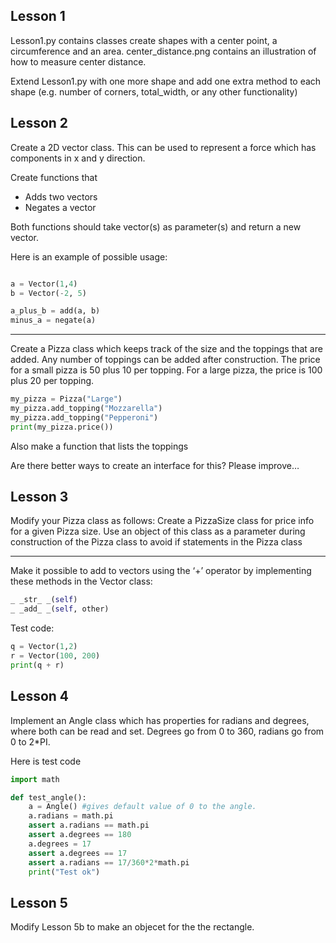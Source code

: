 ## Lesson 1
Lesson1.py contains classes create shapes with a center point, a circumference and an area. center_distance.png contains an illustration of how to measure center distance. 

Extend Lesson1.py with one more shape and add one extra method to each shape (e.g. number of corners, total_width, or any other functionality)

## Lesson 2

Create a 2D vector class. This can be used to represent a force which has components in x and y direction. 

Create functions that 
* Adds two vectors
* Negates a vector 

Both functions should take vector(s) as parameter(s) and return a new vector.  

Here is an example of possible usage:
```Python

a = Vector(1,4)
b = Vector(-2, 5)

a_plus_b = add(a, b)
minus_a = negate(a)
```
---
Create a Pizza class which keeps track of the size and the toppings that are added. Any number of toppings can be added after construction. The price for a small pizza is 50 plus 10 per topping. For a large pizza, the price is 100 plus 20 per topping. 

```Python
my_pizza = Pizza("Large")
my_pizza.add_topping("Mozzarella")
my_pizza.add_topping("Pepperoni")
print(my_pizza.price())
```

Also make a function that lists the toppings

Are there better ways to create an interface for this? Please improve…

## Lesson 3
Modify your Pizza class as follows: Create a PizzaSize class for price info for a given Pizza size. 
Use an object of this class as a parameter during construction of the Pizza class to avoid if statements in the Pizza class

---
Make it possible to add to vectors using the ‘+’ operator by implementing these methods in the Vector class:
```Python
_ _str_ _(self) 
_ _add_ _(self, other)
```

Test code: 
```Python
q = Vector(1,2)
r = Vector(100, 200)
print(q + r)
```

## Lesson 4
Implement an Angle class which has properties for radians and degrees, where both can be read and set. Degrees go from 0 to 360, radians go from 0 to 2*PI. 

Here is test code 
```Python
import math

def test_angle():
    a = Angle() #gives default value of 0 to the angle. 
    a.radians = math.pi
    assert a.radians == math.pi
    assert a.degrees == 180 
    a.degrees = 17
    assert a.degrees == 17
    assert a.radians == 17/360*2*math.pi
    print("Test ok")
```    

## Lesson 5 
Modify Lesson 5b to make an objecet for the the rectangle.

